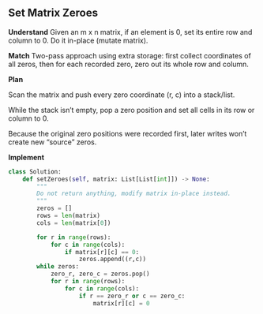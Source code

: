 ## Set Matrix Zeroes
**Understand**
Given an m x n matrix, if an element is 0, set its entire row and column to 0. Do it in-place (mutate matrix).

**Match**
Two-pass approach using extra storage: first collect coordinates of all zeros, then for each recorded zero, zero out its whole row and column.

**Plan**

Scan the matrix and push every zero coordinate (r, c) into a stack/list.

While the stack isn’t empty, pop a zero position and set all cells in its row or column to 0.

Because the original zero positions were recorded first, later writes won’t create new “source” zeros.

**Implement**
```py
class Solution:
    def setZeroes(self, matrix: List[List[int]]) -> None:
        """
        Do not return anything, modify matrix in-place instead.
        """
        zeros = []
        rows = len(matrix)
        cols = len(matrix[0])

        for r in range(rows):
            for c in range(cols):
                if matrix[r][c] == 0:
                    zeros.append((r,c))
        while zeros:
            zero_r, zero_c = zeros.pop()
            for r in range(rows):
                for c in range(cols):
                    if r == zero_r or c == zero_c:
                        matrix[r][c] = 0
```